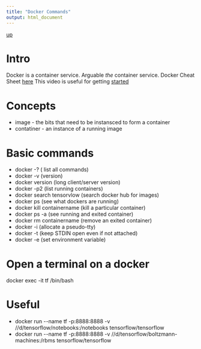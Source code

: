 ```yaml
---
title: "Docker Commands"
output: html_document
---
```

[up](https://mikewise2718.github.io/markdowndocs/)

# Intro
Docker is a container service. Arguable *the* container service.
Docker Cheat Sheet [here](https://github.com/wsargent/docker-cheat-sheet#registry--repository)
This video is useful for getting [started](https://www.youtube.com/watch?v=W3bk2pojLoU)


# Concepts
* image - the bits that need to be instansced to form a container
* contatiner - an instance of a running image

# Basic commands
* docker -?                  ( list all commands)
* docker -v                  (version)
* docker version             (long client/server version)
* docker -p2                 (list running containers)
* docker search tensorvlow   (search docker hub for images)
* docker ps                  (see what dockers are running)
* docker kill containername  (kill a particular container)
* docker ps -a               (see running and exited container)
* docker rm containername    (remove an exited container)
* docker -i                  (allocate a pseudo-tty)
* docker -t                  (keep STDIN open even if not attached)
* docker -e                  (set environment variable)

# Open a terminal on a docker
docker exec -it tf /bin/bash

# Useful 
* docker run --name tf -p:8888:8888 -v //d/tensorflow/notebooks:/notebooks tensorflow/tensorflow
* docker run --name tf -p:8888:8888 -v //d/tensorflow/boltzmann-machines:/rbms tensorflow/tensorflow